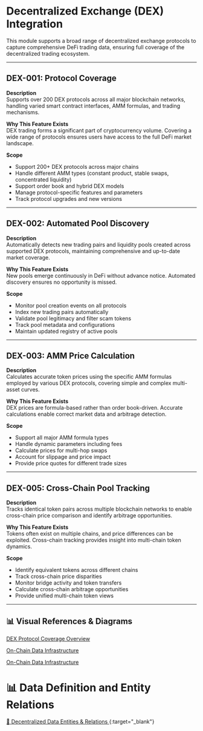 # Decentralized Exchange (DEX) Integration

This module supports a broad range of decentralized exchange protocols to capture comprehensive DeFi trading data, ensuring full coverage of the decentralized trading ecosystem.

---

## DEX-001: Protocol Coverage

**Description**  
Supports over 200 DEX protocols across all major blockchain networks, handling varied smart contract interfaces, AMM formulas, and trading mechanisms.

**Why This Feature Exists**  
DEX trading forms a significant part of cryptocurrency volume. Covering a wide range of protocols ensures users have access to the full DeFi market landscape.

**Scope**

- Support 200+ DEX protocols across major chains
- Handle different AMM types (constant product, stable swaps, concentrated liquidity)
- Support order book and hybrid DEX models
- Manage protocol-specific features and parameters
- Track protocol upgrades and new versions

---

## DEX-002: Automated Pool Discovery

**Description**  
Automatically detects new trading pairs and liquidity pools created across supported DEX protocols, maintaining comprehensive and up-to-date market coverage.

**Why This Feature Exists**  
New pools emerge continuously in DeFi without advance notice. Automated discovery ensures no opportunity is missed.

**Scope**

- Monitor pool creation events on all protocols
- Index new trading pairs automatically
- Validate pool legitimacy and filter scam tokens
- Track pool metadata and configurations
- Maintain updated registry of active pools

---

## DEX-003: AMM Price Calculation

**Description**  
Calculates accurate token prices using the specific AMM formulas employed by various DEX protocols, covering simple and complex multi-asset curves.

**Why This Feature Exists**  
DEX prices are formula-based rather than order book-driven. Accurate calculations enable correct market data and arbitrage detection.

**Scope**

- Support all major AMM formula types
- Handle dynamic parameters including fees
- Calculate prices for multi-hop swaps
- Account for slippage and price impact
- Provide price quotes for different trade sizes

---

## DEX-005: Cross-Chain Pool Tracking

**Description**  
Tracks identical token pairs across multiple blockchain networks to enable cross-chain price comparison and identify arbitrage opportunities.

**Why This Feature Exists**  
Tokens often exist on multiple chains, and price differences can be exploited. Cross-chain tracking provides insight into multi-chain token dynamics.

**Scope**

- Identify equivalent tokens across different chains
- Track cross-chain price disparities
- Monitor bridge activity and token transfers
- Calculate cross-chain arbitrage opportunities
- Provide unified multi-chain token views

---

## 📊 Visual References & Diagrams

<a href="https://miro.com/app/board/uXjVJbMT7pg=/?moveToWidget=3458764635929424258&cot=14" target="_blank"> DEX Protocol Coverage Overview </a>

<a href="https://miro.com/app/board/uXjVJbMT7pg=/?moveToWidget=3458764635928237147&cot=14" target="_blank"> On-Chain Data Infrastructure </a>

<a href="https://miro.com/app/board/uXjVJbMT7pg=/?moveToWidget=3458764635928237147&cot=14" target="_blank"> On-Chain Data Infrastructure </a>

# 📊 Data Definition and Entity Relations

[🔗 Decentralized Data Entities & Relations ](../Data_Defination_Sheet/3-decentralized-exchange-dex-integration.md){:target="\_blank"}
